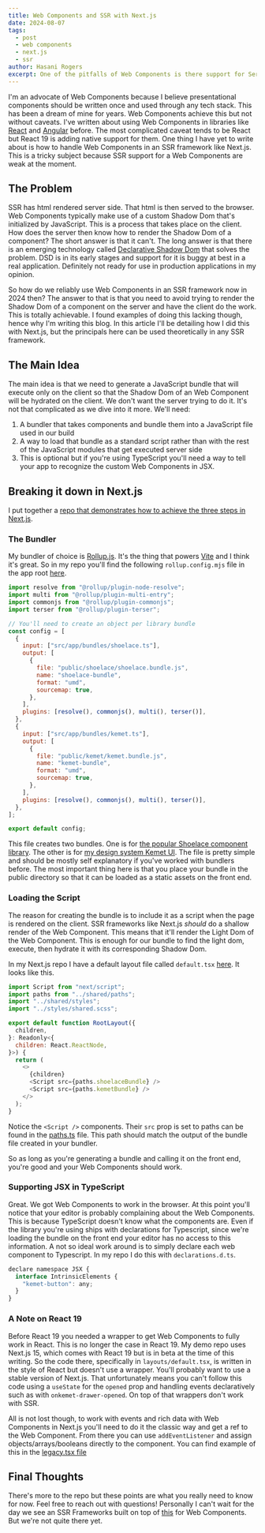 ```yaml
---
title: Web Components and SSR with Next.js
date: 2024-08-07
tags:
  - post
  - web components
  - next.js
  - ssr
author: Hasani Rogers
excerpt: One of the pitfalls of Web Components is there support for Server Side Rendering. But with a little ingenuity you can get Web Components to work with SSR frameworks like Next.js.
---
```


I'm an advocate of Web Components because I believe presentational components should be written once and used through any tech stack. This has been a dream of mine for years. Web Components achieve this but not without caveats. I've written about using Web Components in libraries like [React](https://kemet.dev/libraries/react/) and [Angular](https://kemet.dev/libraries/angular/) before. The most complicated caveat tends to be React but React 19 is adding native support for them. One thing I have yet to write about is how to handle Web Components in an SSR framework like Next.js. This is a tricky subject because SSR support for a Web Components are weak at the moment.

## The Problem

SSR has html rendered server side. That html is then served to the browser. Web Components typically make use of a custom Shadow Dom that's initialized by JavaScript. This is a process that takes place on the client. How does the server then know how to render the Shadow Dom of a component? The short answer is that it can't. The long answer is that there is an emerging technology called [Declarative Shadow Dom](https://developer.chrome.com/docs/css-ui/declarative-shadow-dom) that solves the problem. DSD is in its early stages and support for it is buggy at best in a real application. Definitely not ready for use in production applications in my opinion.

So how do we reliably use Web Components in an SSR framework now in 2024 then? The answer to that is that you need to avoid trying to render the Shadow Dom of a component on the server and have the client do the work. This is totally achievable. I found examples of doing this lacking though, hence why I'm writing this blog. In this article I'll be detailing how I did this with Next.js, but the principals here can be used theoretically in any SSR framework.

## The Main Idea

The main idea is that we need to generate a JavaScript bundle that will execute only on the client so that the Shadow Dom of an Web Component will be hydrated on the client. We don't want the server trying to do it. It's not that complicated as we dive into it more. We'll need:

1. A bundler that takes components and bundle them into a JavaScript file used in our build
2. A way to load that bundle as a standard script rather than with the rest of the JavaScript modules that get executed server side
3. This is optional but if you're using TypeScript you'll need a way to tell your app to recognize the custom Web Components in JSX.

## Breaking it down in Next.js

I put together a [repo that demonstrates how to achieve the three steps in Next.js](https://github.com/hasanirogers/web-components-with-nextjs).

### The Bundler

My bundler of choice is [Rollup.js](https://rollupjs.org/). It's the thing that powers [Vite](https://vitejs.dev/) and I think it's great. So in my repo you'll find the following `rollup.config.mjs` file in the app root [here](https://github.com/hasanirogers/web-components-with-nextjs/blob/main/rollup.config.mjs).

```javascript
import resolve from "@rollup/plugin-node-resolve";
import multi from "@rollup/plugin-multi-entry";
import commonjs from "@rollup/plugin-commonjs";
import terser from "@rollup/plugin-terser";

// You'll need to create an object per library bundle
const config = [
  {
    input: ["src/app/bundles/shoelace.ts"],
    output: [
      {
        file: "public/shoelace/shoelace.bundle.js",
        name: "shoelace-bundle",
        format: "umd",
        sourcemap: true,
      },
    ],
    plugins: [resolve(), commonjs(), multi(), terser()],
  },
  {
    input: ["src/app/bundles/kemet.ts"],
    output: [
      {
        file: "public/kemet/kemet.bundle.js",
        name: "kemet-bundle",
        format: "umd",
        sourcemap: true,
      },
    ],
    plugins: [resolve(), commonjs(), multi(), terser()],
  },
];

export default config;
```

This file creates two bundles. One is for [the popular Shoelace component library](https://shoelace.style). The other is for [my design system Kemet UI](https://kemet.dev). The file is pretty simple and should be mostly self explanatory if you've worked with bundlers before. The most important thing here is that you place your bundle in the public directory so that it can be loaded as a static assets on the front end.

### Loading the Script

The reason for creating the bundle is to include it as a script when the page is rendered on the client. SSR frameworks like Next.js _should_ do a shallow render of the Web Component. This means that it'll render the Light Dom of the Web Component. This is enough for our bundle to find the light dom, execute, then hydrate it with its corresponding Shadow Dom.

In my Next.js repo I have a default layout file called `default.tsx` [here](https://github.com/hasanirogers/web-components-with-nextjs/blob/main/src/app/layouts/default.tsx). It looks like this.

```javascript
import Script from "next/script";
import paths from "../shared/paths";
import "../shared/styles";
import "../styles/shared.scss";

export default function RootLayout({
  children,
}: Readonly<{
  children: React.ReactNode,
}>) {
  return (
    <>
      {children}
      <Script src={paths.shoelaceBundle} />
      <Script src={paths.kemetBundle} />
    </>
  );
}
```

Notice the `<Script />` components. Their `src` prop is set to paths can be found in the [paths.ts](https://github.com/hasanirogers/web-components-with-nextjs/blob/main/src/app/shared/paths.ts) file. This path should match the output of the bundle file created in your bundler.

So as long as you're generating a bundle and calling it on the front end, you're good and your Web Components should work.

### Supporting JSX in TypeScript

Great. We got Web Components to work in the browser. At this point you'll notice that your editor is probably complaining about the Web Components. This is because TypeScript doesn't know what the components are. Even if the library you're using ships with declarations for Typescript, since we're loading the bundle on the front end your editor has no access to this information. A not so ideal work around is to simply declare each web component to Typescript. In my repo I do this with `declarations.d.ts`.

```javascript
declare namespace JSX {
  interface IntrinsicElements {
    "kemet-button": any;
  }
}
```

### A Note on React 19

Before React 19 you needed a wrapper to get Web Components to fully work in React. This is no longer the case in React 19. My demo repo uses Next.js 15, which comes with React 19 but is in beta at the time of this writing. So the code there, specifically in `layouts/default.tsx`, is written in the style of React but doesn't use a wrapper. You'll probably want to use a stable version of Next.js. That unfortunately means you can't follow this code using a `useState` for the `opened` prop and handling events declaratively such as with `onkemet-drawer-opened`. On top of that wrappers don't work with SSR.

All is not lost though, to work with events and rich data with Web Components in Next.js you'll need to do it the classic way and get a ref to the Web Component. From there you can use `addEventListener` and assign objects/arrays/booleans directly to the component. You can find example of this in the [legacy.tsx file](https://github.com/hasanirogers/web-components-with-nextjs/blob/main/src/app/layouts/legacy.tsx)

## Final Thoughts

There's more to the repo but these points are what you really need to know for now. Feel free to reach out with questions! Personally I can't wait for the day we see an SSR Frameworks built on top of [this](https://www.npmjs.com/package/@lit-labs/ssr) for Web Components. But we're not quite there yet.
